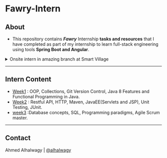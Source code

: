 # Fawry-Intern

## About

- This repository contains _**Fawry**_ Internship **tasks and resources** that I have completed as part of my internship to learn full-stack engineering using tools **Spring Boot and Angular**.
<details>
    <summary> Onsite intern in amazing branch at Smart Village </summary>
    <img style=" margin: 5px 20px; max-height:500px; width:70%; max-width: 800px;"  alt="Fawry building" src="https://res.cloudinary.com/dn8uzktjz/image/upload/v1716984522/emrcoivkjritjfxiekwn.jpg">
</details>

---

## Intern Content

- [Week1](./week01/) : OOP, Collections, Git Version Control, Java 8 Features and Functional Programming in Java.
- [Week2](./week02/) : Restful API, HTTP, Maven, JavaEE(Servlets and JSP), Unit Testing, JUnit.
- [week3](./week03/) :Database concepts, SQL, Programming paradigms, Agile Scrum master.
---

## Contact

Ahmed Alhalwagy | [@alhalwagy](https://github.com/alhalwagy)
